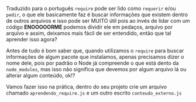 Traduzido para o português `require` pode ser lido como `requerir` e/ou `pedir`, o que ele basicamente faz é buscar informações que existem dentro de outros arquivos e isso pode ser MUITO útil pois ao invés de lidar com um código **ENOOOOORME** podemos dividir ele em pedaços, arquivo por arquivo e assim, deixamos mais fácil de ser entendido, então que tal aprender isso agora?

Antes de tudo é bom saber que, quando utilizamos o `require` para buscar informações de algum pacote que instalamos, apenas precisamos dizer o nome dele, pois por padrão o Node já compreende o que está dento da `node_modules`, mas isso não significa que devemos por algum arquivo lá ou alterar algum conteúdo, ok!?

Vamos fazer isso na prática, dentro do seu projeto crie um arquivo chamado `aprendendo_require.js` e um outro escrito `conteudo_externo.js`
